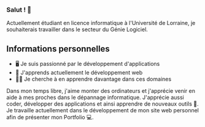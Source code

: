 ### Salut ! 👋

Actuellement étudiant en licence informatique à l'Université de Lorraine, je souhaiterais travailler dans le secteur du Génie Logiciel.

## Informations personnelles

- 🖥️ Je suis passionné par le développement d'applications 
- 🌱 J'apprends actuellement le développement web
- 👨‍🎓 Je cherche à en apprendre davantage dans ces domaines

Dans mon temps libre, j'aime monter des ordinateurs et j'apprécie venir en aide à mes proches dans le dépannage informatique. J'apprécie aussi coder, développer des applications et ainsi apprendre de nouveaux outils 🔨. Je travaille actuellement dans le développement de mon site web personnel afin de présenter mon Portfolio 💻.
